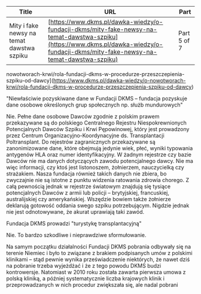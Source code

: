 | **Title**       | **URL**           | **Part**              |
|-----------------|-------------------|-----------------------|
| Mity i fake newsy na temat dawstwa szpiku         | [https://www.dkms.pl/dawka-wiedzy/o-fundacji-dkms/mity-fake-newsy-na-temat-dawstwa-szpiku](https://www.dkms.pl/dawka-wiedzy/o-fundacji-dkms/mity-fake-newsy-na-temat-dawstwa-szpiku)    | Part 5 of 7          |

nowotworach\-krwi/rola\-fundacji\-dkms\-w\-procedurze\-przeszczepienia\-szpiku\-od\-dawcy](https://www.dkms.pl/dawka-wiedzy/o-nowotworach-krwi/rola-fundacji-dkms-w-procedurze-przeszczepienia-szpiku-od-dawcy)


"Niewłaściwie pozyskiwane dane w Fundacji DKMS – fundacja pozyskuje dane osobowe określonych grup społecznych np. służb mundurowych"

Nie. Pełne dane osobowe Dawców zgodnie z polskim prawem przekazywane są do polskiego Centralnego Rejestru Niespokrewnionych Potencjalnych Dawców Szpiku i Krwi Pępowinowej, który jest prowadzony przez Centrum Organizacyjno\-Koordynacyjne ds. Transplantacji Poltransplant. Do rejestrów zagranicznych przekazywane są zanonimizowane dane, które obejmują jedynie wiek, płeć, wyniki typowania antygenów HLA oraz numer identyfikacyjny. W żadnym rejestrze czy bazie Dawców nie ma danych dotyczących zawodu potencjalnego dawcy. Nie ma więc informacji, czy ktoś jest listonoszem, żołnierzem, nauczycielką czy strażakiem. Nasza fundacja również takich danych nie zbiera, bo zwyczajnie nie są istotne z punktu widzenia ratowania zdrowia chorego. Z całą pewnością jednak w rejestrze światowym znajdują się tysiące potencjalnych Dawców z armii lub policji – brytyjskiej, francuskiej, australijskiej czy amerykańskiej. Wszędzie bowiem także żołnierze deklarują gotowość oddania swego szpiku potrzebującym. Nigdzie jednak nie jest odnotowywane, że akurat uprawiają taki zawód.


  



Fundacja DKMS prowadzi "turystykę transplantacyjną"

Nie. To bardzo szkodliwe i nieprawdziwe sformułowanie.


Na samym początku działalności Fundacji DKMS pobrania odbywały się na terenie Niemiec i było to związane z brakiem podpisanych umów z polskimi klinikami – stąd pewnie wynika przeświadczenie niektórych, że nawet dziś na pobranie trzeba wyjeżdżać i że z tego powodu DKMS budzi kontrowersje. Natomiast w 2010 roku została zawarta pierwsza umowa z polską kliniką, a później systematycznie liczba krajowych klinik i przeprowadzanych w nich procedur zwiększała się, ale nadal pobrani